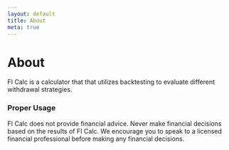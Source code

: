 ```yaml
---
layout: default
title: About
meta: true
---
```


# About

FI Calc is a calculator that that utilizes backtesting to evaluate different
withdrawal strategies.

### Proper Usage

FI Calc does not provide financial advice. Never make financial decisions based
on the results of FI Calc. We encourage you to speak to a licensed financial
professional before making any financial decisions.
